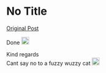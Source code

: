 # No Title

[Original Post](https://discourse.onlinedegree.iitm.ac.in/t/167344/2)

<p>Done <img src="https://emoji.discourse-cdn.com/google/slight_smile.png?v=12" title=":slight_smile:" class="emoji" alt=":slight_smile:" loading="lazy" width="20" height="20"></p>
<p>Kind regards<br>
Cant say no to a fuzzy wuzzy cat <img src="https://emoji.discourse-cdn.com/google/heart_eyes.png?v=12" title=":heart_eyes:" class="emoji" alt=":heart_eyes:" loading="lazy" width="20" height="20"></p>
